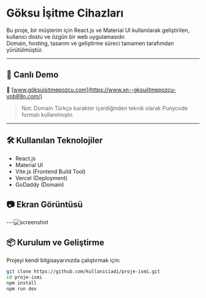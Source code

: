 # Göksu İşitme Cihazları

Bu proje, bir müşterim için React.js ve Material UI kullanılarak geliştirilen, kullanıcı dostu ve özgün bir web uygulamasıdır.  
Domain, hosting, tasarım ve geliştirme süreci tamamen tarafımdan yürütülmüştür.

---

## 🚀 Canlı Demo

🔗 [www.göksuişitmepozcu.com](https://www.xn--gksuiitmepozcu-vpb89n.com/)

> Not: Domain Türkçe karakter içerdiğinden teknik olarak Punycode formatı kullanılmıştır.

---

## 🛠️ Kullanılan Teknolojiler

- React.js
- Material UI
- Vite.js (Frontend Build Tool)
- Vercel (Deployment)
- GoDaddy (Domain)

## 📷 Ekran Görüntüsü
---![screenshot](https://github.com/user-attachments/assets/88cb4e70-a3e2-4e24-be93-348681d4f15c)


## 📦 Kurulum ve Geliştirme

Projeyi kendi bilgisayarınızda çalıştırmak için:

```bash
git clone https://github.com/kullaniciadi/proje-ismi.git
cd proje-ismi
npm install
npm run dev
